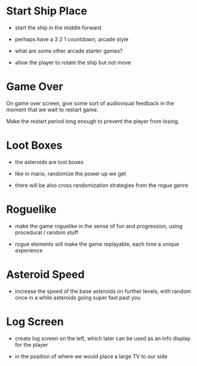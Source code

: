 # Start Ship Place

* start the ship in the middle forward

* perhaps have a 3 2 1 countdown, arcade style

* what are some other arcade starter games?

* allow the player to rotate the ship but not move



# Game Over

On game over screen, give some sort of audiovisual feedback in the moment that we wait to restart game.

Make the restart period long enough to prevent the player from losing.



# Loot Boxes

* the asteroids are loot boxes

* like in mario, randomize the power up we get

* there will be also cross randomization strategies from the rogue genre


# Roguelike

* make the game roguelike in the sense of fun and progression, using procedural / random stuff

* rogue elements will make the game replayable, each time a unique experience

# Asteroid Speed

* increase the speed of the base asteroids on further levels, with random once in a while asteroids going super fast past you

# Log Screen

* create log screen on the left, which later can be used as an info display for the player

* in the position of where we would place a large TV to our side




